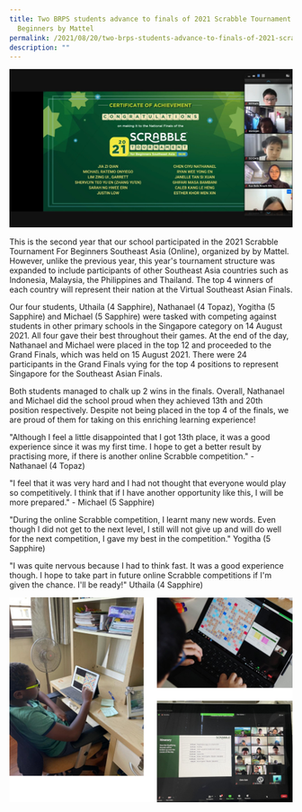 ```yaml
---
title: Two BRPS students advance to finals of 2021 Scrabble Tournament For
  Beginners by Mattel
permalink: /2021/08/20/two-brps-students-advance-to-finals-of-2021-scrabble-tournament-for-beginners-by-mattel/
description: ""
---
```

![](/images/Nathanael-Online-Scrabble-Competition-2021.jpeg)

<p>This is the second year that our school participated in the 2021 Scrabble Tournament For Beginners Southeast Asia (Online), organized by by Mattel. However, unlike the previous year, this year's tournament structure was expanded to include participants of other Southeast Asia countries such as Indonesia, Malaysia, the Philippines and Thailand. The top 4 winners of each country will represent their nation at the Virtual Southeast Asian Finals.</p>
<p>Our four students, Uthaila (4 Sapphire), Nathanael (4 Topaz), Yogitha (5 Sapphire) and Michael (5 Sapphire) were tasked with competing against students in other primary schools in the Singapore category on 14 August 2021. All four gave their best throughout their games. At the end of the day, Nathanael and Michael were placed in the top 12 and proceeded to the Grand Finals, which was held on 15 August 2021. There were 24 participants in the Grand Finals vying for the top 4 positions to represent Singapore for the Southeast Asian Finals.</p>
<p>Both students managed to chalk up 2 wins in the finals. Overall, Nathanael and Michael did the school proud when they achieved 13th and 20th position respectively. Despite not being placed in the top 4 of the finals, we are proud of them for taking on this enriching learning experience!</p>
<p>"Although I feel a little disappointed that I got 13th place, it was a good experience since it was my first time. I hope to get a better result by practising more, if there is another online Scrabble competition." - Nathanael (4 Topaz)</p>
<p>"I feel that it was very hard and I had not thought that everyone would play so competitively. I think that if I have another opportunity like this, I will be more prepared." - Michael (5 Sapphire)</p>
<p>"During the online Scrabble competition, I learnt many new words. Even though I did not get to the next level, I still will not give up and will do well for the next competition, I gave my best in the competition." Yogitha (5 Sapphire)</p>
<p>"I was quite nervous because I had to think fast. It was a good experience though. I hope to take part in future online Scrabble competitions if I'm given the chance. I'll be ready!" Uthaila (4 Sapphire)</p>

![](/images/scrabble.jpg)